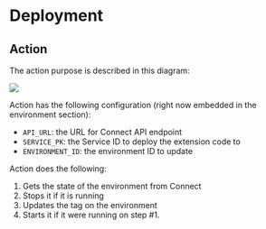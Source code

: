 # Deployment

## Action

The action purpose is described in this diagram:

![](./assets/action_overview.png)

Action has the following configuration (right now embedded in the environment section):

* `API_URL`: the URL for Connect API endpoint
* `SERVICE_PK`: the Service ID to deploy the extension code to
* `ENVIRONMENT_ID`: the environment ID to update

Action does the following:

1. Gets the state of the environment from Connect
2. Stops it if it is running
3. Updates the tag on the environment
4. Starts it if it were running on step #1.
